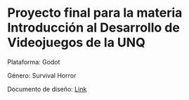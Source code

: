 # Proyecto final para la materia Introducción al Desarrollo de Videojuegos de la UNQ


Plataforma: Godot

Género: Survival Horror

Documento de diseño: [Link](https://docs.google.com/document/d/1ZvFvm4XUMOv3dIeIy6k5dvpAm5H_0njsgZpUG4Wd2aY/edit?usp=sharing)
